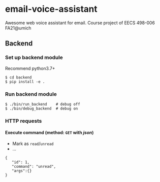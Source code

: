 # email-voice-assistant
Awesome web voice assistant for email. Course project of EECS 498-006 FA21@umich

## Backend
### Set up backend module
Recommend python3.7+
```
$ cd backend
$ pip install -e .
```
### Run backend module
```
$ ./bin/run_backend    # debug off
$ ./bin/debug_backend  # debug on
```
### HTTP requests
#### Execute command (method: `GET` with _json_)
- Mark as `read`/`unread`
- ...

```
{
   "id": 1,
   "command": "unread",
   "args":{}
}

```
